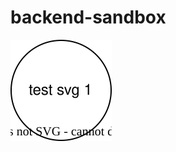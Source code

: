 # backend-sandbox

![Self-editing Diagram](https://github.com/oprokipchuk/backend-sandbox/blob/master/test_svg.drawio.svg)
